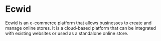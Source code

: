 # Ecwid

Ecwid is an e-commerce platform that allows businesses to create and manage online stores. It is a cloud-based platform that can be integrated with existing websites or used as a standalone online store.
